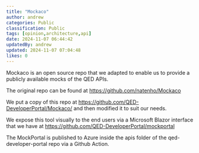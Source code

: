 ```yaml
---
title: "Mockaco"
author: andrew
categories: Public
classification: Public
tags: [opinion,architecture,api]
date: 2024-11-07 06:44:42 
updatedBy: andrew
updated: 2024-11-07 07:04:48 
likes: 0
---
```


Mockaco is an open source repo that we adapted to enable us to provide a publicly available mocks of the QED APIs.

The original repo can be found at https://github.com/natenho/Mockaco
 
We put a copy of this repo at https://github.com/QED-DeveloperPortal/Mockaco/ and then modified it to suit our needs.

We expose this tool visually to the end users via a Microsoft Blazor interface that we have at https://github.com/QED-DeveloperPortal/mockportal

The MockPortal is published to Azure inside the apis folder of the qed-developer-portal repo via a Github Action.